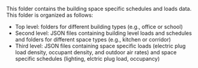 This folder contains the building space specific schedules and loads data. This folder is organized as follows:
* Top level: folders for different building types (e.g., office or school)
* Second level: JSON files containing building level loads and schedules and folders for different space types (e.g., kitchen or corridor)
* Third level: JSON files containing space specific loads (electric plug load density, occupant density, and outdoor air rates) and space specific schedules (lighting, elctric plug load, occupancy)
